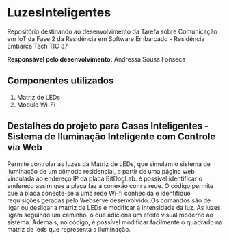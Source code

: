 # LuzesInteligentes
Repositório destinando ao desenvolvimento da Tarefa sobre Comunicação em IoT da Fase 2 da Residência em Software Embarcado - Residência Embarca Tech TIC 37

__Responsável pelo desenvolvimento:__
Andressa Sousa Fonseca

## Componentes utilizados
1) Matriz de LEDs
2) Módulo Wi-Fi

## Destalhes do projeto para Casas Inteligentes - Sistema de Iluminação Inteligente com Controle via Web 
Permite controlar as luzes da Matriz de LEDs, que simulam o sistema de iluminação de um cômodo residencial, a partir de uma página web vinculada ao endereço IP da placa BitDogLab. é possível identificar o endereço assim que a placa faz a conexão com a rede. O código permite que a placa conecte-se a uma rede Wi-fi conhecida e identifique requisições geradas pelo Webserve desenvolvido. Os comandos são de ligar ou desligar a matriz de LEDs e modificar a intensidade da luz. As luzes ligam seguindo um caminho, o que adiciona um efeito visual moderno ao sistema. Ademais, no código, é possível modificar facilmente o quadrado na matriz de leds que representa a iluminação. 
